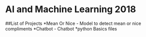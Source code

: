 # AI and Machine Learning 2018
##List of Projects
*Mean Or Nice - Model to detect mean or nice compliments
*Chatbot - Chatbot
*python Basics files

